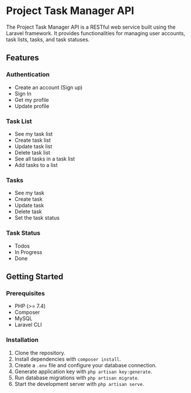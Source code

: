# Project Task Manager API

The Project Task Manager API is a RESTful web service built using the Laravel framework. It provides functionalities for managing user accounts, task lists, tasks, and task statuses.

## Features

### Authentication

- Create an account (Sign up)
- Sign In
- Get my profile
- Update profile

### Task List

- See my task list
- Create task list
- Update task list
- Delete task list
- See all tasks in a task list
- Add tasks to a list

### Tasks

- See my task
- Create task
- Update task
- Delete task
- Set the task status

### Task Status

- Todos
- In Progress
- Done

## Getting Started

### Prerequisites

- PHP (>= 7.4)
- Composer
- MySQL
- Laravel CLI

### Installation

1. Clone the repository.
2. Install dependencies with `composer install`.
3. Create a `.env` file and configure your database connection.
4. Generate application key with `php artisan key:generate`.
5. Run database migrations with `php artisan migrate`.
6. Start the development server with `php artisan serve`.
